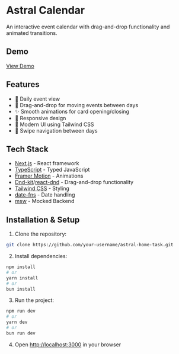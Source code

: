 # Astral Calendar

An interactive event calendar with drag-and-drop functionality and animated transitions.

## Demo

[View Demo](https://astral-home-task.vercel.app/)

## Features

- 📅 Daily event view
- 🎯 Drag-and-drop for moving events between days
- ✨ Smooth animations for card opening/closing
- 📱 Responsive design
- 🎨 Modern UI using Tailwind CSS
- 🔄 Swipe navigation between days

## Tech Stack

- [Next.js](https://nextjs.org/) - React framework
- [TypeScript](https://www.typescriptlang.org/) - Typed JavaScript
- [Framer Motion](https://www.framer.com/motion/) - Animations
- [Dnd-kit](https://dnd-kit.com/)/[react-dnd](https://react-dnd.github.io/react-dnd/about) - Drag-and-drop functionality
- [Tailwind CSS](https://tailwindcss.com/) - Styling
- [date-fns](https://date-fns.org/) - Date handling
- [msw](https://mswjs.io/) - Mocked Backend

## Installation & Setup

1. Clone the repository:
```bash
git clone https://github.com/your-username/astral-home-task.git
```

2. Install dependencies:
```bash
npm install
# or
yarn install
# or
bun install
```

3. Run the project:
```bash
npm run dev
# or
yarn dev
# or
bun run dev

```

4. Open [http://localhost:3000](http://localhost:3000) in your browser

